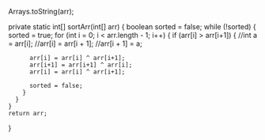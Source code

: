 Arrays.toString(arr);

private static int[] sortArr(int[] arr) {
    boolean sorted = false;
    while (!sorted) {
      sorted = true;
      for (int i = 0; i < arr.length - 1; i++) {
        if (arr[i] > arr[i+1]) {
          //int a = arr[i];
          //arr[i] = arr[i + 1];
          //arr[i + 1] = a;
          
          arr[i] = arr[i] ^ arr[i+1];
          arr[i+1] = arr[i+1] ^ arr[i];
          arr[i] = arr[i] ^ arr[i+1];
         
          sorted = false;
        }
      }
    }
    return arr;
  }
